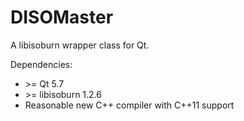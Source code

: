 # DISOMaster
A libisoburn wrapper class for Qt.

Dependencies:
 - \>= Qt 5.7
 - \>= libisoburn 1.2.6
 - Reasonable new C++ compiler with C++11 support

